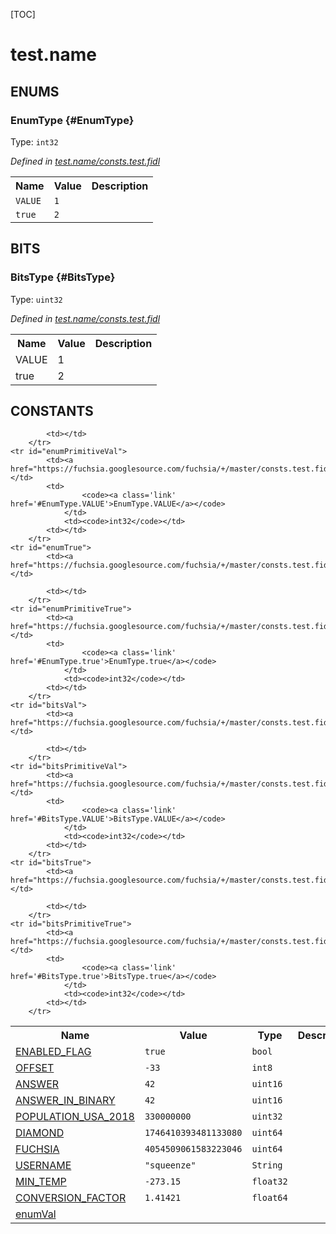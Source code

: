 [TOC]

# test.name






## **ENUMS**

### EnumType {#EnumType}
Type: <code>int32</code>

*Defined in [test.name/consts.test.fidl](https://fuchsia.googlesource.com/fuchsia/+/master/consts.test.fidl#14)*



<table>
    <tr><th>Name</th><th>Value</th><th>Description</th></tr><tr>
            <td><code>VALUE</code></td>
            <td><code>1</code></td>
            <td></td>
        </tr><tr>
            <td><code>true</code></td>
            <td><code>2</code></td>
            <td></td>
        </tr></table>







## **BITS**

### BitsType {#BitsType}
Type: <code>uint32</code>

*Defined in [test.name/consts.test.fidl](https://fuchsia.googlesource.com/fuchsia/+/master/consts.test.fidl#23)*



<table>
    <tr><th>Name</th><th>Value</th><th>Description</th></tr><tr>
            <td>VALUE</td>
            <td>1</td>
            <td></td>
        </tr><tr>
            <td>true</td>
            <td>2</td>
            <td></td>
        </tr></table>



## **CONSTANTS**

<table>
    <tr><th>Name</th><th>Value</th><th>Type</th><th>Description</th></tr><tr id="ENABLED_FLAG">
            <td><a href="https://fuchsia.googlesource.com/fuchsia/+/master/consts.test.fidl#3">ENABLED_FLAG</a></td>
            <td>
                    <code>true</code>
                </td>
                <td><code>bool</code></td>
            <td></td>
        </tr>
    <tr id="OFFSET">
            <td><a href="https://fuchsia.googlesource.com/fuchsia/+/master/consts.test.fidl#4">OFFSET</a></td>
            <td>
                    <code>-33</code>
                </td>
                <td><code>int8</code></td>
            <td></td>
        </tr>
    <tr id="ANSWER">
            <td><a href="https://fuchsia.googlesource.com/fuchsia/+/master/consts.test.fidl#5">ANSWER</a></td>
            <td>
                    <code>42</code>
                </td>
                <td><code>uint16</code></td>
            <td></td>
        </tr>
    <tr id="ANSWER_IN_BINARY">
            <td><a href="https://fuchsia.googlesource.com/fuchsia/+/master/consts.test.fidl#6">ANSWER_IN_BINARY</a></td>
            <td>
                    <code>42</code>
                </td>
                <td><code>uint16</code></td>
            <td></td>
        </tr>
    <tr id="POPULATION_USA_2018">
            <td><a href="https://fuchsia.googlesource.com/fuchsia/+/master/consts.test.fidl#7">POPULATION_USA_2018</a></td>
            <td>
                    <code>330000000</code>
                </td>
                <td><code>uint32</code></td>
            <td></td>
        </tr>
    <tr id="DIAMOND">
            <td><a href="https://fuchsia.googlesource.com/fuchsia/+/master/consts.test.fidl#8">DIAMOND</a></td>
            <td>
                    <code>1746410393481133080</code>
                </td>
                <td><code>uint64</code></td>
            <td></td>
        </tr>
    <tr id="FUCHSIA">
            <td><a href="https://fuchsia.googlesource.com/fuchsia/+/master/consts.test.fidl#9">FUCHSIA</a></td>
            <td>
                    <code>4054509061583223046</code>
                </td>
                <td><code>uint64</code></td>
            <td></td>
        </tr>
    <tr id="USERNAME">
            <td><a href="https://fuchsia.googlesource.com/fuchsia/+/master/consts.test.fidl#10">USERNAME</a></td>
            <td><code>&quot;squeenze&quot;</code></td>
                    <td><code>String</code></td>
            <td></td>
        </tr>
    <tr id="MIN_TEMP">
            <td><a href="https://fuchsia.googlesource.com/fuchsia/+/master/consts.test.fidl#11">MIN_TEMP</a></td>
            <td>
                    <code>-273.15</code>
                </td>
                <td><code>float32</code></td>
            <td></td>
        </tr>
    <tr id="CONVERSION_FACTOR">
            <td><a href="https://fuchsia.googlesource.com/fuchsia/+/master/consts.test.fidl#12">CONVERSION_FACTOR</a></td>
            <td>
                    <code>1.41421</code>
                </td>
                <td><code>float64</code></td>
            <td></td>
        </tr>
    <tr id="enumVal">
            <td><a href="https://fuchsia.googlesource.com/fuchsia/+/master/consts.test.fidl#18">enumVal</a></td>
            
            <td></td>
        </tr>
    <tr id="enumPrimitiveVal">
            <td><a href="https://fuchsia.googlesource.com/fuchsia/+/master/consts.test.fidl#19">enumPrimitiveVal</a></td>
            <td>
                    <code><a class='link' href='#EnumType.VALUE'>EnumType.VALUE</a></code>
                </td>
                <td><code>int32</code></td>
            <td></td>
        </tr>
    <tr id="enumTrue">
            <td><a href="https://fuchsia.googlesource.com/fuchsia/+/master/consts.test.fidl#20">enumTrue</a></td>
            
            <td></td>
        </tr>
    <tr id="enumPrimitiveTrue">
            <td><a href="https://fuchsia.googlesource.com/fuchsia/+/master/consts.test.fidl#21">enumPrimitiveTrue</a></td>
            <td>
                    <code><a class='link' href='#EnumType.true'>EnumType.true</a></code>
                </td>
                <td><code>int32</code></td>
            <td></td>
        </tr>
    <tr id="bitsVal">
            <td><a href="https://fuchsia.googlesource.com/fuchsia/+/master/consts.test.fidl#27">bitsVal</a></td>
            
            <td></td>
        </tr>
    <tr id="bitsPrimitiveVal">
            <td><a href="https://fuchsia.googlesource.com/fuchsia/+/master/consts.test.fidl#28">bitsPrimitiveVal</a></td>
            <td>
                    <code><a class='link' href='#BitsType.VALUE'>BitsType.VALUE</a></code>
                </td>
                <td><code>int32</code></td>
            <td></td>
        </tr>
    <tr id="bitsTrue">
            <td><a href="https://fuchsia.googlesource.com/fuchsia/+/master/consts.test.fidl#29">bitsTrue</a></td>
            
            <td></td>
        </tr>
    <tr id="bitsPrimitiveTrue">
            <td><a href="https://fuchsia.googlesource.com/fuchsia/+/master/consts.test.fidl#30">bitsPrimitiveTrue</a></td>
            <td>
                    <code><a class='link' href='#BitsType.true'>BitsType.true</a></code>
                </td>
                <td><code>int32</code></td>
            <td></td>
        </tr>
    
</table>



